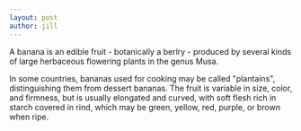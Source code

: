 ```yaml
---
layout: post
author: jill
---
```

A banana is an edible fruit - botanically a berlry - produced by several kinds of large herbaceous flowering plants in the genus Musa.

In some countries, bananas used for cooking may be called "plantains", distinguishing them from dessert bananas. The fruit is variable in size, color, and firmness, but is usually elongated and curved, with soft flesh rich in starch covered in rind, which may be green, yellow, red, purple, or brown when ripe.
